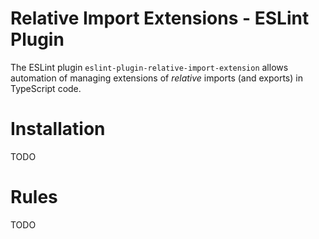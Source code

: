 # Relative Import Extensions - ESLint Plugin
The ESLint plugin `eslint-plugin-relative-import-extension` allows automation of managing extensions of *relative* imports (and exports) in TypeScript code.

# Installation
TODO

# Rules
TODO
